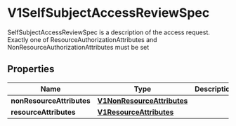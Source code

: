 

# V1SelfSubjectAccessReviewSpec

SelfSubjectAccessReviewSpec is a description of the access request.  Exactly one of ResourceAuthorizationAttributes and NonResourceAuthorizationAttributes must be set
## Properties

Name | Type | Description | Notes
------------ | ------------- | ------------- | -------------
**nonResourceAttributes** | [**V1NonResourceAttributes**](V1NonResourceAttributes.md) |  |  [optional]
**resourceAttributes** | [**V1ResourceAttributes**](V1ResourceAttributes.md) |  |  [optional]



